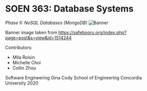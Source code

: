 # SOEN 363: Database Systems
*Phase II: NoSQL Databases (MongoDB)*
![Banner](https://raw.githubusercontent.com/milaroisin/soen363-databasesystems-phase2/master/Banner%20Image.jpg)

Banner image taken from https://safebooru.org/index.php?page=post&s=view&id=1514244

Contributors:
- Mila Roisin
- Michelle Choi
- Collin Zhou

Software Engineering
Gina Cody School of Engineering
Concordia University 2020
